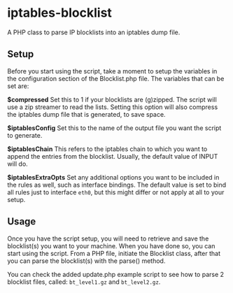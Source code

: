 iptables-blocklist
==================

A PHP class to parse IP blocklists into an iptables dump file.

Setup
-----

Before you start using the script, take a moment to setup the variables in the configuration section
of the Blocklist.php file. The variables that can be set are:

**$compressed**
Set this to 1 if your blocklists are (g)zipped. The script will use a zip streamer to read the lists.
Setting this option will also compress the iptables dump file that is generated, to save space.

**$iptablesConfig**
Set this to the name of the output file you want the script to generate.

**$iptablesChain**
This refers to the iptables chain to which you want to append the entries from the blocklist.
Usually, the default value of INPUT will do.

**$iptablesExtraOpts**
Set any additional options you want to be included in the rules as well, such as interface bindings.
The default value is set to bind all rules just to interface `eth0`, but this might differ or
not apply at all to your setup.

Usage
-----

Once you have the script setup, you will need to retrieve and save the blocklist(s) you want to your machine.
When you have done so, you can start using the script. From a PHP file, initiate the Blocklist class,
after that you can parse the blocklist(s) with the parse() method.

You can check the added update.php example script to see how to parse 2 blocklist files, called: `bt_level1.gz`
and `bt_level2.gz`.
